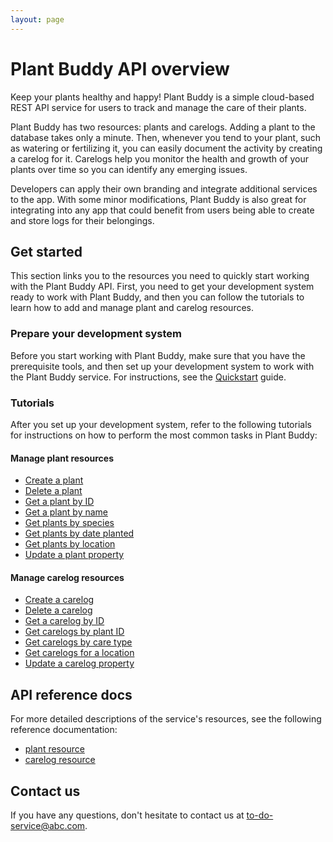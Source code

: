 ```yaml
---
layout: page
---
```


# Plant Buddy API overview

Keep your plants healthy and happy! Plant Buddy is a simple cloud-based REST API service for users to track and manage the care of their plants.

Plant Buddy has two resources: plants and carelogs. Adding a plant to the database takes only a minute. Then, whenever you tend to your plant, such as watering or fertilizing it, you can easily document the activity by creating a carelog for it. Carelogs help you monitor the health and growth of your plants over time so you can identify any emerging issues.

Developers can apply their own branding and integrate additional services to the app. With some minor modifications, Plant Buddy is also great for integrating into any app that could benefit from users being able to create and store logs for their belongings.

## Get started

This section links you to the resources you need to quickly start working with the Plant Buddy API. First, you need to get your development system ready to work with Plant Buddy, and then you can follow the tutorials to learn how to add and manage plant and carelog resources.

### Prepare your development system

Before you start working with Plant Buddy, make sure that you have the prerequisite tools, and then set up your development system to work with the Plant Buddy service. For instructions, see the [Quickstart](tutorials/quickstart.md) guide.

### Tutorials

After you set up your development system, refer to the following tutorials for instructions on how to perform the most common tasks in Plant Buddy:

#### Manage plant resources

* [Create a plant](tutorials/create-a-plant.md)
* [Delete a plant](tutorials/delete-a-plant.md)
* [Get a plant by ID](tutorials/get-plant-by-id.md)
* [Get a plant by name](tutorials/get-plant-by-name.md)
* [Get plants by species](tutorials/get-plants-by-species.md)
* [Get plants by date planted](tutorials/get-plants-by-date-planted.md)
* [Get plants by location](tutorials/get-plants-by-location.md)
* [Update a plant property](tutorials/update-plant-property.md)

#### Manage carelog resources

* [Create a carelog](tutorials/create-a-carelog.md)
* [Delete a carelog](tutorials/delete-a-carelog.md)
* [Get a carelog by ID](tutorials/get-carelog-by-id.md)
* [Get carelogs by plant ID](tutorials/get-carelogs-by-plant-id.md)
* [Get carelogs by care type](tutorials/get-carelogs-by-title.md)
* [Get carelogs for a location](tutorials/get-carelogs-for-location.md)
* [Update a carelog property](tutorials/update-carelog-property.md)

## API reference docs

For more detailed descriptions of the service's resources, see the following reference documentation:

* [plant resource](api/plant.md)
* [carelog resource](api/carelog.md)

## Contact us

If you have any questions, don't hesitate to contact us at [to-do-service\@abc.com](mailto:#@#.com?subject=Test).

